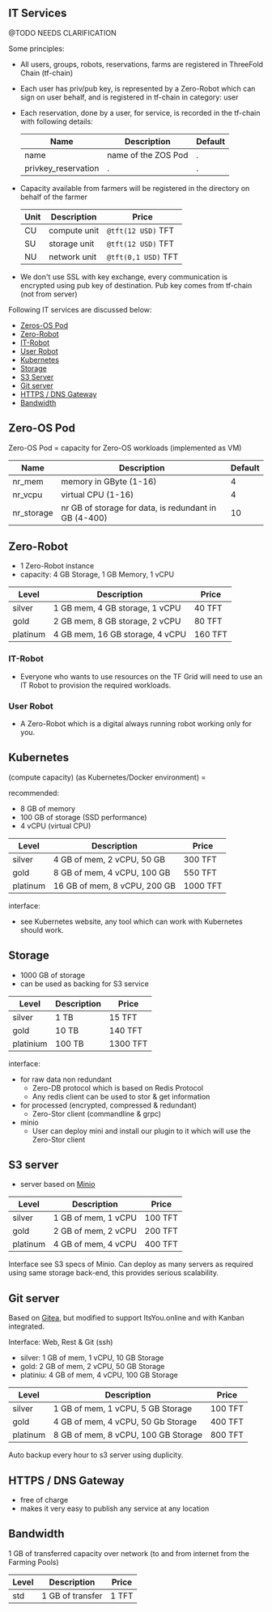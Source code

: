 ## IT Services

@TODO NEEDS CLARIFICATION

Some principles:

- All users, groups, robots, reservations, farms are registered in ThreeFold Chain (tf-chain)
- Each user has priv/pub key, is represented by a Zero-Robot which can sign on user behalf, and is registered in tf-chain in category: user
- Each reservation, done by a user, for service, is recorded in the tf-chain with following details:

  | Name | Description | Default |
  | ---- | ----- | ----- |
  | name | name of the ZOS Pod | . |
  | privkey_reservation | . | . |


- Capacity available from farmers will be registered in the directory on behalf of the farmer 

  | Unit | Description | Price |
  | ---- | ----- | ----- |
  | CU | compute unit | ```@tft(12 USD)``` TFT |
  | SU | storage unit | ```@tft(12 USD)``` TFT |
  | NU | network unit | ```@tft(0,1 USD)``` TFT |


- We don't use SSL with key exchange, every communication is encrypted using pub key of destination. Pub key comes from tf-chain (not from server)


Following IT services are discussed below:
- [Zeros-OS Pod](#zos)
- [Zero-Robot](#zero-robot)
- [IT-Robot](#it-robot)
- [User Robot](#user-robot)
- [Kubernetes](#kubernetes)
- [Storage](#storage)
- [S3 Server](#s3)
- [Git server](#git)
- [HTTPS / DNS Gateway](#gateway)
- [Bandwidth](#bandwidth)



<a id='zos'></a>

## Zero-OS Pod

Zero-OS Pod = capacity for Zero-OS workloads (implemented as VM)

| Name | Description | Default |
| ---- | ----- | ----- |
| nr_mem | memory in GByte (1-16) | 4 |
| nr_vcpu | virtual CPU (1-16) | 4 |
| nr_storage | nr GB of storage for data, is redundant in GB (4-400) | 10 |


<a id='zero-robot'></a>

## Zero-Robot

- 1 Zero-Robot instance 
- capacity: 4 GB Storage, 1 GB Memory, 1 vCPU

| Level | Description | Price |
| ---- | ----- | ----- |
| silver | 1 GB mem, 4 GB storage, 1 vCPU| 40 TFT |
| gold | 2 GB mem, 8 GB storage, 2 vCPU | 80 TFT |
| platinum | 4 GB mem, 16 GB storage, 4 vCPU | 160 TFT |



<a id='it-robot'></a>

### IT-Robot

- Everyone who wants to use resources on the TF Grid will need to use an IT Robot to provision the required workloads. 


<a id='user-robot'></a>

### User Robot

- A Zero-Robot which is a digital always running robot working only for you.


<a id='kubernetes'></a>

## Kubernetes

(compute capacity) (as Kubernetes/Docker environment) = 

recommended:

- 8 GB of memory
- 100 GB of storage (SSD performance)
- 4 vCPU (virtual CPU)

| Level | Description | Price |
| ---- | ----- | ----- |
| silver | 4 GB of mem, 2 vCPU, 50 GB | 300 TFT |
| gold | 8 GB of mem, 4 vCPU, 100 GB | 550 TFT |
| platinum | 16 GB of mem, 8 vCPU, 200 GB | 1000 TFT|


interface:
- see Kubernetes website, any tool which can work with Kubernetes should work.


<a id='storage'></a>

## Storage 

- 1000 GB of storage 
- can be used as backing for S3 service

| Level | Description | Price |
| ---- | ----- | ----- |
| silver | 1 TB | 15 TFT |
| gold | 10 TB | 140 TFT |
| platinium | 100 TB | 1300 TFT |


interface:

- for raw data non redundant
	- Zero-DB protocol which is based on Redis Protocol
	- Any redis client can be used to stor & get information
- for processed (encrypted, compressed & redundant)
	- Zero-Stor client (commandline & grpc)
- minio
	- User can deploy mini and install our plugin to it which will use the Zero-Stor client 


<a id='s3'></a>

## S3 server

- server based on [Minio](https://minio.io/)

| Level | Description | Price |
| ---- | ----- | ----- |
| silver | 1 GB of mem, 1 vCPU | 100 TFT |
| gold | 2 GB of mem, 2 vCPU | 200 TFT |
| platinum | 4 GB of mem, 4 vCPU | 400 TFT|

Interface see S3 specs of Minio.
Can deploy as many servers as required using same storage back-end, this provides serious scalability.


<a id='git'></a>

## Git server

Based on [Gitea](https://gitea.io/en-us/), but modified to support ItsYou.online and with Kanban integrated.

Interface: Web, Rest & Git (ssh)

- silver: 	1 GB of mem, 1 vCPU, 10 GB Storage
- gold:		2 GB of mem, 2 vCPU, 50 GB Storage
- platiniu:	4 GB of mem, 4 vCPU, 100 GB Storage

| Level | Description | Price |
| ---- | ----- | ----- |
| silver | 1 GB of mem, 1 vCPU, 5 GB Storage | 100 TFT |
| gold | 4 GB of mem, 4 vCPU, 50 Gb Storage | 400 TFT |
| platinum | 8 GB of mem, 8 vCPU, 100 GB Storage | 800 TFT|


Auto backup every hour to s3 server using duplicity.

<a id='gateway'></a>

## HTTPS / DNS Gateway

- free of charge
- makes it very easy to publish any service at any location

<a id='bandwidth'></a>

## Bandwidth

1 GB of transferred capacity over network (to and from internet from the Farming Pools) 
 
| Level | Description | Price |
| ---- | ----- | ----- |
| std | 1 GB of transfer | 1 TFT |